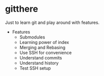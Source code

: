 # gitthere
Just to learn git and play around with features.

+ Features
    * Submodules
    * Learning power of index
    * Merging and Rebasing
    * Use SSH for convenience
    * Understand commits
    * Understand history
    * Test SSH setup
    
